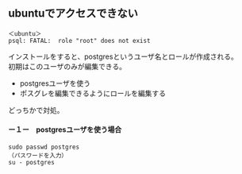 ## ubuntuでアクセスできない
```
＜ubuntu＞
psql: FATAL:  role "root" does not exist
```
インストールをすると、postgresというユーザ名とロールが作成される。    
初期はこのユーザのみが編集できる。    

 - postgresユーザを使う
 - ポスグレを編集できるようにロールを編集する 

どっちかで対処。 

#### ー１ー　postgresユーザを使う場合
```
sudo passwd postgres
（パスワードを入力）
su - postgres
```
